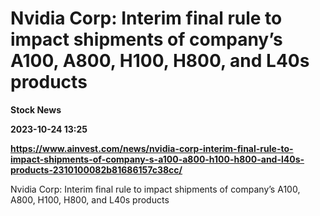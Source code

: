 # Nvidia Corp: Interim final rule to impact shipments of company’s A100, A800, H100, H800, and L40s products
**Stock News**

**2023-10-24 13:25**

**https://www.ainvest.com/news/nvidia-corp-interim-final-rule-to-impact-shipments-of-company-s-a100-a800-h100-h800-and-l40s-products-2310100082b81686157c38cc/**

Nvidia Corp: Interim final rule to impact shipments of company’s A100, A800, H100, H800, and L40s products